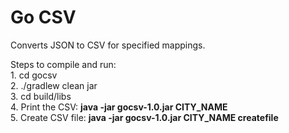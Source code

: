 # Go CSV

Converts JSON to CSV for specified mappings.

Steps to compile and run:<br/>
	1. cd gocsv<br/>
	2. ./gradlew clean jar<br/>
	3. cd build/libs<br/>
	4. Print the CSV: <b>java -jar gocsv-1.0.jar CITY_NAME</b><br/>
	5. Create CSV file: <b>java -jar gocsv-1.0.jar CITY_NAME createfile</b><br/>
